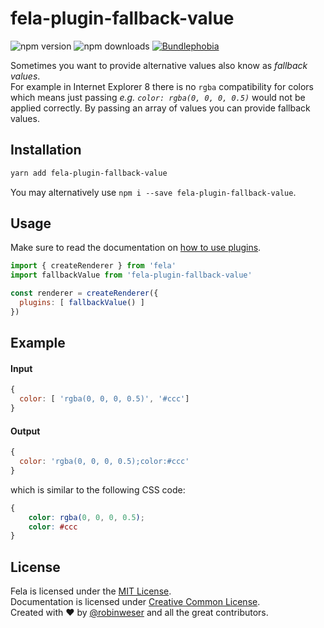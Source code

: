 # fela-plugin-fallback-value

<img alt="npm version" src="https://badge.fury.io/js/fela-plugin-fallback-value.svg"> <img alt="npm downloads" src="https://img.shields.io/npm/dm/fela-plugin-fallback-value.svg"> <a href="https://bundlephobia.com/result?p=fela-plugin-fallback-value@latest"><img alt="Bundlephobia" src="https://img.shields.io/bundlephobia/minzip/fela-plugin-fallback-value.svg"></a>

Sometimes you want to provide alternative values also know as *fallback values*. <br>
For example in Internet Explorer 8 there is no `rgba` compatibility for colors which means just passing *e.g. `color: rgba(0, 0, 0, 0.5)`* would not be applied correctly.
By passing an array of values you can provide fallback values.

## Installation
```sh
yarn add fela-plugin-fallback-value
```
You may alternatively use `npm i --save fela-plugin-fallback-value`.


## Usage
Make sure to read the documentation on [how to use plugins](http://fela.js.org/docs/advanced/Plugins.html).

```javascript
import { createRenderer } from 'fela'
import fallbackValue from 'fela-plugin-fallback-value'

const renderer = createRenderer({
  plugins: [ fallbackValue() ]
})
```

## Example

#### Input
```javascript
{
  color: [ 'rgba(0, 0, 0, 0.5)', '#ccc']
}
```
#### Output
```javascript
{
  color: 'rgba(0, 0, 0, 0.5);color:#ccc'
}
```
which is similar to the following CSS code:
```CSS
{
	color: rgba(0, 0, 0, 0.5);
	color: #ccc
}
```

## License
Fela is licensed under the [MIT License](http://opensource.org/licenses/MIT).<br>
Documentation is licensed under [Creative Common License](http://creativecommons.org/licenses/by/4.0/).<br>
Created with ♥ by [@robinweser](http://weser.io) and all the great contributors.
